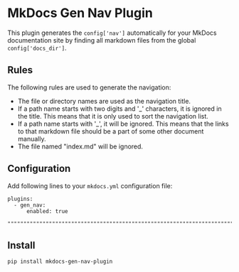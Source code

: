 # MkDocs Gen Nav Plugin

This plugin generates the `config['nav']` automatically for your MkDocs documentation site by finding all markdown files from the global `config['docs_dir']`.

## Rules

The following rules are used to generate the navigation:

* The file or directory names are used as the navigation title.
* If a path name starts with two digits and '_' characters, it is ignored in the title. This means that it is only used to sort the navigation list.
* If a path name starts with '_', it will be ignored. This means that the links to that markdown file should be a part of some other document manually.
* The file named "index.md" will be ignored.

## Configuration

Add following lines to your `mkdocs.yml` configuration file:

```
plugins:
  - gen_nav:
      enabled: true
      """"""""""""""""""""""""""""""""""""""""""""""""""""""""""""""""""""""""""""""""""""""""""""""""""""""""""""""""""""""""""""""""""""""""""""""""""""""""""""""""""""""""""""""""""""""""""""""""""""""""""""""""""""""""""""""""""""""""""""""""""""
```

## Install

`pip install mkdocs-gen-nav-plugin`
